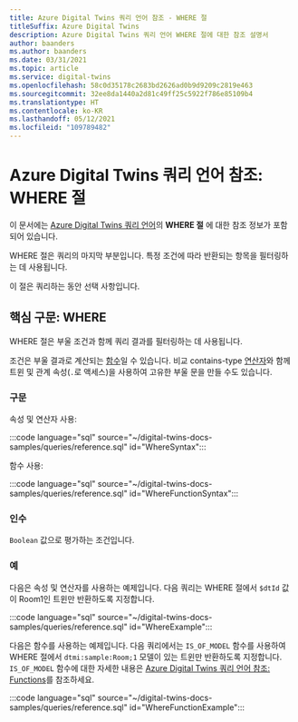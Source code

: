 ```yaml
---
title: Azure Digital Twins 쿼리 언어 참조 - WHERE 절
titleSuffix: Azure Digital Twins
description: Azure Digital Twins 쿼리 언어 WHERE 절에 대한 참조 설명서
author: baanders
ms.author: baanders
ms.date: 03/31/2021
ms.topic: article
ms.service: digital-twins
ms.openlocfilehash: 58c0d35178c2683bd2626ad0b9d9209c2819e463
ms.sourcegitcommit: 32ee8da1440a2d81c49ff25c5922f786e85109b4
ms.translationtype: HT
ms.contentlocale: ko-KR
ms.lasthandoff: 05/12/2021
ms.locfileid: "109789482"
---
```

# <a name="azure-digital-twins-query-language-reference-where-clause"></a>Azure Digital Twins 쿼리 언어 참조: WHERE 절

이 문서에는 [Azure Digital Twins 쿼리 언어](concepts-query-language.md)의 **WHERE 절** 에 대한 참조 정보가 포함되어 있습니다.

WHERE 절은 쿼리의 마지막 부분입니다. 특정 조건에 따라 반환되는 항목을 필터링하는 데 사용됩니다.

이 절은 쿼리하는 동안 선택 사항입니다.

## <a name="core-syntax-where"></a>핵심 구문: WHERE

WHERE 절은 부울 조건과 함께 쿼리 결과를 필터링하는 데 사용됩니다. 

조건은 부울 결과로 계산되는 [함수](reference-query-functions.md)일 수 있습니다. 비교 contains-type [연산자](reference-query-operators.md)와 함께 트윈 및 관계 속성(`.`로 액세스)을 사용하여 고유한 부울 문을 만들 수도 있습니다.

### <a name="syntax"></a>구문

속성 및 연산자 사용:

:::code language="sql" source="~/digital-twins-docs-samples/queries/reference.sql" id="WhereSyntax":::

함수 사용:

:::code language="sql" source="~/digital-twins-docs-samples/queries/reference.sql" id="WhereFunctionSyntax":::

### <a name="arguments"></a>인수

`Boolean` 값으로 평가하는 조건입니다.

### <a name="examples"></a>예

다음은 속성 및 연산자를 사용하는 예제입니다. 다음 쿼리는 WHERE 절에서 `$dtId` 값이 Room1인 트윈만 반환하도록 지정합니다.

:::code language="sql" source="~/digital-twins-docs-samples/queries/reference.sql" id="WhereExample":::

다음은 함수를 사용하는 예제입니다. 다음 쿼리에서는 `IS_OF_MODEL` 함수를 사용하여 WHERE 절에서 `dtmi:sample:Room;1` 모델이 있는 트윈만 반환하도록 지정합니다. `IS_OF_MODEL` 함수에 대한 자세한 내용은 [Azure Digital Twins 쿼리 언어 참조: Functions](reference-query-functions.md#is_of_model)를 참조하세요.

:::code language="sql" source="~/digital-twins-docs-samples/queries/reference.sql" id="WhereFunctionExample":::